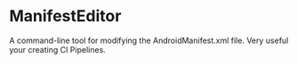 # ManifestEditor
A command-line tool for modifying the AndroidManifest.xml file. Very useful your creating CI Pipelines. 

